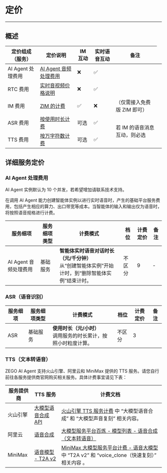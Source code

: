 # 定价

---

## 概述

<table>
  <thead>
    <tr>
      <th>定价组成（服务）</th>
      <th>定价说明</th>
      <th>IM 互动</th>
      <th>实时语音互动</th>
      <th>备注</th>
    </tr>
  </thead>
  <tbody>
    <tr>
      <td>AI Agent 处理费用</td>
      <td><a href="#ai-agent-处理费用">AI Agent 音频处理费用</a></td>
      <td>❌</td>
      <td>✅</td>
      <td></td>
    </tr>
    <tr>
      <td>RTC 费用</td>
      <td><a href="https://doc-zh.zego.im/article/8666">实时音视频价格说明</a></td>
      <td>❌</td>
      <td>✅</td>
      <td></td>
    </tr>
    <tr>
      <td>IM 费用</td>
      <td><a href="https://doc-zh.zego.im/zim-android/introduction/pricing">ZIM 的计费</a></td>
      <td>✅</td>
      <td>❌</td>
      <td>（仅需接入免费版 ZIM 即可）</td>
    </tr>
    <tr>
      <td>ASR 费用</td>
      <td><a href="#asr语音识别">按使用时长计费</a></td>
      <td>可选</td>
      <td>✅</td>
      <td rowspan="2">若 IM 的语音消息互动，则必选</td>
    </tr>
    <tr>
      <td>TTS 费用</td>
      <td><a href="#tts文本转语音">按万字符数计费</a></td>
      <td>可选</td>
      <td>✅</td>
      <td></td>
    </tr>
  </tbody>
</table>

## 详细服务定价

### AI Agent 处理费用

<Warning title="注意">AI Agent 实例默认为 10 个并发，若希望增加请联系技术支持。</Warning>

在调用 AI Agent 能力创建智能体实例以进行实时语音时，产生的基础平台服务费用，包括产生相应的算力、出口带宽等成本。当智能体的输入和输出仅为语音时，将按照语音规格进行计费。

| 服务细项 | 服务细项类型 | 计费模式 | 档位 | 计费定价 | 备注 |
|---------|------------|---------|------|---------|------|
| AI Agent 音频处理费用 | 基础服务 | **智能体实时语音对话时长（元/千分钟）**<br />从“创建智能体实例”开始计时，到“删除智能体实例”结束计时。 | 不区分 | 9 | - |

### ASR（语音识别）

| 服务细项 | 服务细项类型 | 计费模式 | 档位 | 计费定价 | 备注 |
|---------|------------|---------|------|---------|------|
| ASR | 基础服务 | **使用时长（元/小时）**<br/>调用服务的时长累计，按照小时粒度计算。 | 不区分 | 3 | |


### TTS（文本转语音）

ZEGO AI Agent 支持火山引擎、阿里云和 MiniMax 提供的 TTS 服务。请您自行前往各服务提供商官网购买相关服务。具体计费事宜请见下表：

| 服务提供商 | TTS 服务 | 计费文档 |
|---------|------------|---------|
| 火山引擎 | [大模型语音合成 API](https://www.volcengine.com/docs/6561/1359370) | [火山引擎 TTS 服务计费](https://www.volcengine.com/docs/6561/1359370) 中 “大模型语音合成” 和 “大模型声音复刻” 相关内容。 |
| 阿里云 | [语音合成](https://help.aliyun.com/zh/isi/developer-reference/overview-of-speech-synthesis?spm=a2c4g.11186623.help-menu-30413.d_3_1_0_0.9e5b1f01YvXYPa&scm=20140722.H_84435._.OR_help-T_cn~zh-V_1#section-ljp-l5z-efu) | [大模型服务平台百炼 - 模型列表 - 语音合成（文本转语音）](https://help.aliyun.com/zh/model-studio/models?spm=a2c4g.11186623.help-menu-2400256.d_0_2.e81d4823h6bnsA&scm=20140722.H_2840914._.OR_help-T_cn~zh-V_1#b9e5744149hd6) |
| MiniMax | [语音模型 - T2A v2](https://platform.minimaxi.com/document/T2A%20V2?key=66719005a427f0c8a5701643#YqSh1KAoyms1WH4XJrdeIrrb) | [MiniMax 大模型服务平台计费 - 语音大模型](https://platform.minimaxi.com/document/Price?key=66701c7e1d57f38758d5818c#pwMy9RJb141XwWlsVZQajKnn) 中 “T2A v2” 和 “voice_clone（快速复刻）” 相关内容 。|